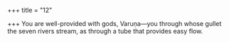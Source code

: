 +++
title = "12"

+++
You are well-provided with gods, Varuṇa—you through whose gullet  the seven rivers
stream, as through a tube that provides easy flow.